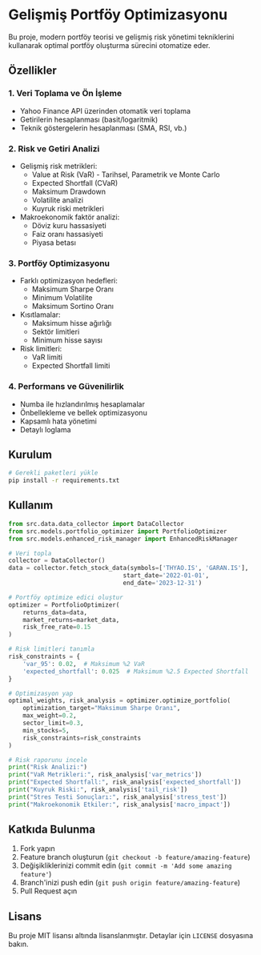 # Gelişmiş Portföy Optimizasyonu

Bu proje, modern portföy teorisi ve gelişmiş risk yönetimi tekniklerini kullanarak optimal portföy oluşturma sürecini otomatize eder.

## Özellikler

### 1. Veri Toplama ve Ön İşleme
- Yahoo Finance API üzerinden otomatik veri toplama
- Getirilerin hesaplanması (basit/logaritmik)
- Teknik göstergelerin hesaplanması (SMA, RSI, vb.)

### 2. Risk ve Getiri Analizi
- Gelişmiş risk metrikleri:
  - Value at Risk (VaR) - Tarihsel, Parametrik ve Monte Carlo
  - Expected Shortfall (CVaR)
  - Maksimum Drawdown
  - Volatilite analizi
  - Kuyruk riski metrikleri
- Makroekonomik faktör analizi:
  - Döviz kuru hassasiyeti
  - Faiz oranı hassasiyeti
  - Piyasa betası

### 3. Portföy Optimizasyonu
- Farklı optimizasyon hedefleri:
  - Maksimum Sharpe Oranı
  - Minimum Volatilite
  - Maksimum Sortino Oranı
- Kısıtlamalar:
  - Maksimum hisse ağırlığı
  - Sektör limitleri
  - Minimum hisse sayısı
- Risk limitleri:
  - VaR limiti
  - Expected Shortfall limiti

### 4. Performans ve Güvenilirlik
- Numba ile hızlandırılmış hesaplamalar
- Önbellekleme ve bellek optimizasyonu
- Kapsamlı hata yönetimi
- Detaylı loglama

## Kurulum

```bash
# Gerekli paketleri yükle
pip install -r requirements.txt
```

## Kullanım

```python
from src.data.data_collector import DataCollector
from src.models.portfolio_optimizer import PortfolioOptimizer
from src.models.enhanced_risk_manager import EnhancedRiskManager

# Veri topla
collector = DataCollector()
data = collector.fetch_stock_data(symbols=['THYAO.IS', 'GARAN.IS'], 
                                start_date='2022-01-01', 
                                end_date='2023-12-31')

# Portföy optimize edici oluştur
optimizer = PortfolioOptimizer(
    returns_data=data,
    market_returns=market_data,
    risk_free_rate=0.15
)

# Risk limitleri tanımla
risk_constraints = {
    'var_95': 0.02,  # Maksimum %2 VaR
    'expected_shortfall': 0.025  # Maksimum %2.5 Expected Shortfall
}

# Optimizasyon yap
optimal_weights, risk_analysis = optimizer.optimize_portfolio(
    optimization_target="Maksimum Sharpe Oranı",
    max_weight=0.2,
    sector_limit=0.3,
    min_stocks=5,
    risk_constraints=risk_constraints
)

# Risk raporunu incele
print("Risk Analizi:")
print("VaR Metrikleri:", risk_analysis['var_metrics'])
print("Expected Shortfall:", risk_analysis['expected_shortfall'])
print("Kuyruk Riski:", risk_analysis['tail_risk'])
print("Stres Testi Sonuçları:", risk_analysis['stress_test'])
print("Makroekonomik Etkiler:", risk_analysis['macro_impact'])
```

## Katkıda Bulunma

1. Fork yapın
2. Feature branch oluşturun (`git checkout -b feature/amazing-feature`)
3. Değişikliklerinizi commit edin (`git commit -m 'Add some amazing feature'`)
4. Branch'inizi push edin (`git push origin feature/amazing-feature`)
5. Pull Request açın

## Lisans

Bu proje MIT lisansı altında lisanslanmıştır. Detaylar için `LICENSE` dosyasına bakın. 